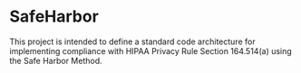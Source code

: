 # SafeHarbor
This project is intended to define a standard code architecture for implementing compliance with HIPAA Privacy Rule Section 164.514(a) using the Safe Harbor Method.
